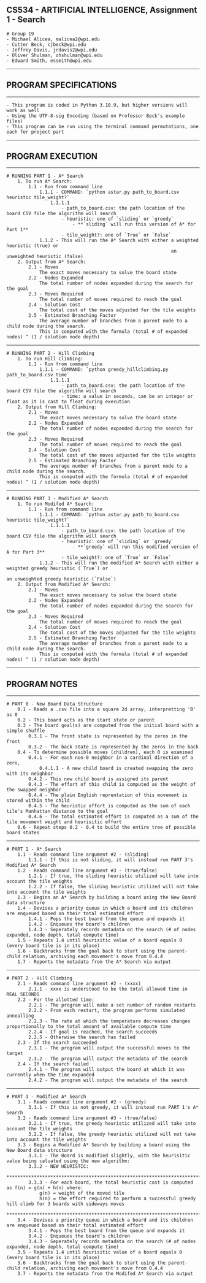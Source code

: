 ## CS534 - ARTIFICIAL INTELLIGENCE, Assignment 1 - Search
    # Group 19
    - Michael Alicea, malicea2@wpi.edu
    - Cutter Beck, cjbeck@wpi.edu
    - Jeffrey Davis, jrdavis2@wpi.edu
    - Oliver Shulman, ohshulman@wpi.edu
    - Edward Smith, essmith@wpi.edu

-------------------------------------------------------------------------------------------------------------------------------------
## PROGRAM SPECIFICATIONS
-------------------------------------------------------------------------------------------------------------------------------------
    - This program is coded in Python 3.10.9, but higher versions will work as well
    - Using the UTF-8-sig Encoding (based on Professor Beck's example files)
    - This program can be run using the terminal command permutations, one each for project part
-------------------------------------------------------------------------------------------------------------------------------------
## PROGRAM EXECUTION
------------------------------------------------------------------------------------------------------------------------------------- 
    # RUNNING PART 1 - A* Search
        1. To run A* Search:
            1.1 - Run from command line
                1.1.1 - COMMAND: `python astar.py path_to_board.csv heuristic tile_weight?`
                    1.1.1.1
                        - path_to_board.csv: the path location of the board CSV file the algorithm will search
                        - heuristic: one of `sliding` or `greedy`
                            - **`sliding` will run this version of A* for Part 1**
                        - tile_weight?: one of `True` or `False`
                1.1.2 - This will run the A* Search with either a weighted heuristic (true) or 
                                                                an unweighted heuristic (false)
        2. Output from A* Search:
            2.1 - Moves
                The exact moves necessary to solve the board state
            2.2 - Nodes Expanded
                The total number of nodes expanded during the search for the goal
            2.3 - Moves Required
                The total number of moves required to reach the goal
            2.4 - Solution Cost
                The total cost of the moves adjusted for the tile weights
            2.5 - Estimated Branching Factor
                The average number of branches from a parent node to a child node during the search.
                This is computed with the formula (total # of expanded nodes) ^ (1 / solution node depth)
-------------------------------------------------------------------------------------------------------------------------------------
    # RUNNING PART 2 - Hill Climbing
        1. To run Hill Climbing:
            1.1 - Run from command line
                1.1.1 - COMMAND: `python greedy_hillclimbing.py path_to_board.csv time`
                    1.1.1.1
                        - path_to_board.csv: the path location of the board CSV file the algorithm will search
                        - time: a value in seconds, can be an integer or float as it is cast to float during execution
        2. Output from Hill Climbing:
            2.1 - Moves
                The exact moves necessary to solve the board state
            2.2 - Nodes Expanded
                The total number of nodes expanded during the search for the goal
            2.3 - Moves Required
                The total number of moves required to reach the goal
            2.4 - Solution Cost
                The total cost of the moves adjusted for the tile weights
            2.5 - Estimated Branching Factor
                The average number of branches from a parent node to a child node during the search.
                This is computed with the formula (total # of expanded nodes) ^ (1 / solution node depth)
-------------------------------------------------------------------------------------------------------------------------------------
    # RUNNING PART 3 - Modified A* Search
        1. To run Modifed A* Search:
            1.1 - Run from command line
                1.1.1 - COMMAND: `python astar.py path_to_board.csv heuristic tile_weight?`
                    1.1.1.1
                        - path_to_board.csv: the path location of the board CSV file the algorithm will search
                        - heuristic: one of `sliding` or `greedy`
                            - **`greedy` will run this modified version of A for Part 3**
                        - tile_weight?: one of `True` or `False`
                1.1.2 - This will run the modified A* Search with either a weighted greedy heuristic (`True`) or 
                                                                         an unweighted greedy heuristic (`False`)
        2. Output from Modified A* Search:
            2.1 - Moves
                The exact moves necessary to solve the board state
            2.2 - Nodes Expanded
                The total number of nodes expanded during the search for the goal
            2.3 - Moves Required
                The total number of moves required to reach the goal
            2.4 - Solution Cost
                The total cost of the moves adjusted for the tile weights
            2.5 - Estimated Branching Factor
                The average number of branches from a parent node to a child node during the search.
                This is computed with the formula (total # of expanded nodes) ^ (1 / solution node depth)
-------------------------------------------------------------------------------------------------------------------------------------
## PROGRAM NOTES
-------------------------------------------------------------------------------------------------------------------------------------    
    # PART 0 - New Board Data Structure
        0.1 - Reads a .csv file into a square 2d array, interpretting 'B' as 0
        0.2 - This board acts as the start state or parent
        0.3 - The board goal(s) are computed from the initial board with a simple shuffle
            0.3.1 - The front state is represented by the zeros in the front
            0.3.2 - The back state is represented by the zeros in the back
        0.4 - To determine possible moves (children), each 0 is examined
            0.4.1 - For each non-0 neighbor in a cardinal direction of a zero, 
                0.4.1.1 - A new child board is created swapping the zero with its neighbor
            0.4.2 - This new child board is assigned its parent
            0.4.3 - The effort of this child is computed as the weight of the swapped neighbor
    	    0.4.4 - The plain English reprentation of this movement is stored within the child
            0.4.5 - The heuristic effort is computed as the sum of each tile's Manhattan distance to the goal
            0.4.6 - The total estimated effort is computed as a sum of the tile movement weight and heurisitic effort
        0.6 - Repeat steps 0.2 - 0.4 to build the entire tree of possible board states

-------------------------------------------------------------------------------------------------------------------------------------    
    # PART 1 - A* Search
        1.1 - Reads command line argument #2 - (sliding)
            1.1.1 - If this is not sliding, it will instead run PART 3's Modified A* Search
        1.2 - Reads command line argument #3 - (true/false) 
            1.2.1 - If true, the sliding heuristic utilized will take into account the tile weights
            1.2.2 - If false, the sliding heuristic utilized will not take into account the tile weights 
        1.3 - Begins an A* Search by building a board using the New Board data structure
        1.4 - Devises a priority queue in which a board and its children are enqueued based on their total estimated effort
            1.4.1 - Pops the best board from the queue and expands it
            1.4.2 - Enqueues the board's children
            1.4.3 - Seperately records metadata on the search (# of nodes expanded, node depth, total compute time)
        1.5 - Repeats 1.4 until heurisitic value of a board equals 0 (every board tile is in its place)
	    1.6 - Backtracks from the goal back to start using the parent-child relation, archiving each movement's move from 0.4.4
        1.7 - Reports the metadata from the A* Search via output

-------------------------------------------------------------------------------------------------------------------------------------
    # PART 2 - Hill Climbing
        2.1 - Reads command line argument #2 - (xxxx)  
            2.1.1 - xxxx is understood to be the total allowed time in REAL SECONDS
        2.2 - For the allotted time:
            2.2.1 - The program will make a set number of random restarts
            2.2.2 - From each restart, the program performs simulated annealling 
            2.2.3 - The rate at which the temperature decreases changes proportionally to the total amount of available compute time
            2.2.4 - If goal is reached, the search succeeds
            2.2.5 - Otherwise the search has failed
        2.3 - If the search succeeded
            2.3.1 - The program will output the successful moves to the target
            2.3.2 - The program will output the metadata of the search
        2.4 - If the search failed 
            2.4.1 - The program will output the board at which it was currently when the time expanded
            2.4.2 - The program will output the metadata of the search

-------------------------------------------------------------------------------------------------------------------------------------
    # PART 3 - Modified A* Search
        3.1 - Reads command line argument #2 - (greedy)
            3.1.1 - If this is not greedy, it will instead run PART 1's A* Search
        3.2 - Reads command line argument #3 - (true/false) 
            3.2.1 - If true, the greedy heuristic utilized will take into account the tile weights
            3.2.2 - If false, the greedy heuristic utilized will not take into account the tile weights 
        3.3 - Begins a Modified A* Search by building a board using the New Board data structure
            3.3.1 - The Board is modified slightly, with the heurisitic value being caluated using the new algorithm:
            3.3.2 - NEW HEURISTIC:
            *************************************************************************************************
            3.3.3 - For each board, the total heuristic cost is computed as f(n) = g(n) + h(n) where:
                g(n) = weight of the moved tile
                h(n) = the effort required to perform a successful greedy hill climb for 3 boards with sideways moves
            *************************************************************************************************
        3.4 - Devises a priority queue in which a board and its children are enqueued based on their total estimated effort
            3.4.1 - Pops the best board from the queue and expands it
            3.4.2 - Enqueues the board's children
            3.4.3 - Seperately records metadata on the search (# of nodes expanded, node depth, total compute time)
        3.5 - Repeats 1.4 until heurisitic value of a board equals 0 (every board tile is in its place)
	    3.6 - Backtracks from the goal back to start using the parent-child relation, archiving each movement's move from 0.4.4
        3.7 - Reports the metadata from the Modifed A* Search via output
